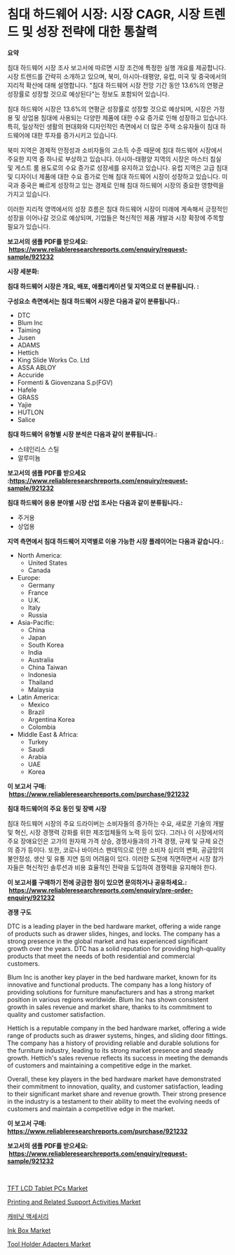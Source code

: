 <p><h1>침대 하드웨어 시장: 시장 CAGR, 시장 트렌드 및 성장 전략에 대한 통찰력</h1></p><p><strong>요약</strong></p>
<p><p>침대 하드웨어 시장 조사 보고서에 따르면 시장 조건에 특정한 실행 개요를 제공합니다. 시장 트렌드를 간략히 소개하고 있으며, 북미, 아시아-태평양, 유럽, 미국 및 중국에서의 지리적 확산에 대해 설명합니다. "침대 하드웨어 시장 전망 기간 동안 13.6%의 연평균 성장률로 성장할 것으로 예상된다"는 정보도 포함되어 있습니다.</p><p>침대 하드웨어 시장은 13.6%의 연평균 성장률로 성장할 것으로 예상되며, 시장은 가정용 및 상업용 침대에 사용되는 다양한 제품에 대한 수요 증가로 인해 성장하고 있습니다. 특히, 일상적인 생활의 현대화와 디자인적인 측면에서 더 많은 주택 소유자들이 침대 하드웨어에 대한 투자를 증가시키고 있습니다.</p><p>북미 지역은 경제적 안정성과 소비자들의 고소득 수준 때문에 침대 하드웨어 시장에서 주요한 지역 중 하나로 부상하고 있습니다. 아시아-태평양 지역의 시장은 마스터 침실 및 게스트 룸 용도로의 수요 증가로 성장세를 유지하고 있습니다. 유럽 지역은 고급 침대 및 디자이너 제품에 대한 수요 증가로 인해 침대 하드웨어 시장이 성장하고 있습니다. 미국과 중국은 빠르게 성장하고 있는 경제로 인해 침대 하드웨어 시장의 중요한 영향력을 가지고 있습니다. </p><p>이러한 지리적 영역에서의 성장 흐름은 침대 하드웨어 시장이 미래에 계속해서 긍정적인 성장을 이어나갈 것으로 예상되며, 기업들은 혁신적인 제품 개발과 시장 확장에 주목할 필요가 있습니다.</p></p>
<p><strong>보고서의 샘플 PDF를 받으세요: &nbsp;<a href="https://www.reliableresearchreports.com/enquiry/request-sample/921232">https://www.reliableresearchreports.com/enquiry/request-sample/921232</a></strong></p>
<p><strong>시장 세분화:</strong></p>
<p><strong> 침대 하드웨어 시장은 개요, 배포, 애플리케이션 및 지역으로 더 분류됩니다. :</strong></p>
<p><strong>구성요소 측면에서는 침대 하드웨어 시장은 다음과 같이 분류됩니다.:</strong></p>
<p><ul><li>DTC</li><li>Blum Inc</li><li>Taiming</li><li>Jusen</li><li>ADAMS</li><li>Hettich</li><li>King Slide Works Co. Ltd</li><li>ASSA ABLOY</li><li>Accuride</li><li>Formenti & Giovenzana S.p(FGV)</li><li>Hafele</li><li>GRASS</li><li>Yajie</li><li>HUTLON</li><li>Salice</li></ul></p>
<p><strong> 침대 하드웨어 유형별 시장 분석은 다음과 같이 분류됩니다.:</strong></p>
<p><ul><li>스테인리스 스틸</li><li>알루미늄</li></ul></p>
<p><strong>보고서의 샘플 PDF를 받으세요 :<a href="https://www.reliableresearchreports.com/enquiry/request-sample/921232">https://www.reliableresearchreports.com/enquiry/request-sample/921232</a></strong></p>
<p><strong> 침대 하드웨어 응용 분야별 시장 산업 조사는 다음과 같이 분류됩니다.:</strong></p>
<p><ul><li>주거용</li><li>상업용</li></ul></p>
<p><strong>지역 측면에서 침대 하드웨어 지역별로 이용 가능한 시장 플레이어는 다음과 같습니다.:</strong></p>
<p><ul>
    <li>
        North America:
        <ul>
            <li>United States</li>
            <li>Canada</li>
        </ul>
    </li>
    <li>
        Europe:
        <ul>
            <li>Germany</li>
            <li>France</li>
            <li>U.K.</li>
            <li>Italy</li>
            <li>Russia</li>
        </ul>
    </li>
    <li>
        Asia-Pacific:
        <ul>
            <li>China</li>
            <li>Japan</li>
            <li>South Korea</li>
            <li>India</li>
            <li>Australia</li>
            <li>China Taiwan</li>
            <li>Indonesia</li>
            <li>Thailand</li>
            <li>Malaysia</li>
        </ul>
    </li>
    <li>
        Latin America:
        <ul>
            <li>Mexico</li>
            <li>Brazil</li>
            <li>Argentina Korea</li>
            <li>Colombia</li>
        </ul>
    </li>
    <li>
        Middle East & Africa:
        <ul>
            <li>Turkey</li>
            <li>Saudi</li>
            <li>Arabia</li>
            <li>UAE</li>
            <li>Korea</li>
        </ul>
    </li>
    </ul></p>
<p><strong>이 보고서 구매: &nbsp;<a href="https://www.reliableresearchreports.com/purchase/921232">https://www.reliableresearchreports.com/purchase/921232</a></strong></p>
<p><strong>침대 하드웨어의 주요 동인 및 장벽 시장</strong></p>
<p><p>침대 하드웨어 시장의 주요 드라이버는 소비자들의 증가하는 수요, 새로운 기술의 개발 및 혁신, 시장 경쟁력 강화를 위한 제조업체들의 노력 등이 있다. 그러나 이 시장에서의 주요 장애요인은 고가의 원자재 가격 상승, 경쟁사들과의 가격 경쟁, 규제 및 규제 요건의 증가 등이다. 또한, 코로나 바이러스 팬데믹으로 인한 소비자 심리의 변화, 공급망의 불안정성, 생산 및 유통 지연 등의 어려움이 있다. 이러한 도전에 직면하면서 시장 참가자들은 혁신적인 솔루션과 비용 효율적인 전략을 도입하여 경쟁력을 유지해야 한다.</p></p>
<p><strong>이 보고서를 구매하기 전에 궁금한 점이 있으면 문의하거나 공유하세요.: &nbsp;<a href="https://www.reliableresearchreports.com/enquiry/pre-order-enquiry/921232">https://www.reliableresearchreports.com/enquiry/pre-order-enquiry/921232</a></strong></p>
<p><strong>경쟁 구도</strong></p>
<p><p>DTC is a leading player in the bed hardware market, offering a wide range of products such as drawer slides, hinges, and locks. The company has a strong presence in the global market and has experienced significant growth over the years. DTC has a solid reputation for providing high-quality products that meet the needs of both residential and commercial customers.</p><p>Blum Inc is another key player in the bed hardware market, known for its innovative and functional products. The company has a long history of providing solutions for furniture manufacturers and has a strong market position in various regions worldwide. Blum Inc has shown consistent growth in sales revenue and market share, thanks to its commitment to quality and customer satisfaction.</p><p>Hettich is a reputable company in the bed hardware market, offering a wide range of products such as drawer systems, hinges, and sliding door fittings. The company has a history of providing reliable and durable solutions for the furniture industry, leading to its strong market presence and steady growth. Hettich's sales revenue reflects its success in meeting the demands of customers and maintaining a competitive edge in the market.</p><p>Overall, these key players in the bed hardware market have demonstrated their commitment to innovation, quality, and customer satisfaction, leading to their significant market share and revenue growth. Their strong presence in the industry is a testament to their ability to meet the evolving needs of customers and maintain a competitive edge in the market.</p></p>
<p><strong>이 보고서 구매: &nbsp; <a href="https://www.reliableresearchreports.com/purchase/921232">https://www.reliableresearchreports.com/purchase/921232</a></strong></p>
<p><strong>보고서의 샘플 PDF를 받으세요: &nbsp;<a href="https://www.reliableresearchreports.com/enquiry/request-sample/921232">https://www.reliableresearchreports.com/enquiry/request-sample/921232</a></strong><strong></strong></p>
<p>&nbsp;</p>
<p><p><a href="https://issuu.com/reportprime-2/docs/tft-lcd-tablet-pcs-market-size-2030.pptx">TFT LCD Tablet PCs Market</a></p><p><a href="https://github.com/marloy8/Market-Research-Report-List-3/blob/main/printing-and-related-support-activities-market.md">Printing and Related Support Activities Market</a></p><p><a href="https://github.com/laholand/Market-Research-Report-List-2/blob/main/1797520182059.md">캐비닛 액세서리</a></p><p><a href="https://github.com/WillieWoodard/Market-Research-Report-List-3/blob/main/ink-box-market.md">Ink Box Market</a></p><p><a href="https://issuu.com/reportprime-2/docs/tool-holder-adapters-market-size-2030.pptx">Tool Holder Adapters Market</a></p></p>